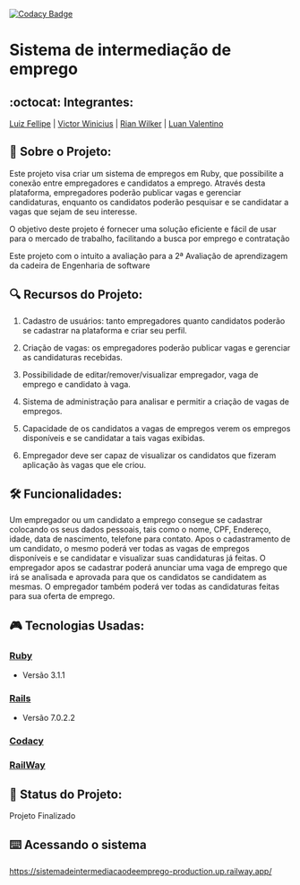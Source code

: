 [![Codacy Badge](https://app.codacy.com/project/badge/Grade/229129ba3a2c40a1b3b18f6cc7d7e624)](https://www.codacy.com/gh/Projeto-2-VA-ES/SistemaDeIntermediacaoDeEmprego/dashboard?utm_source=github.com&amp;utm_medium=referral&amp;utm_content=Projeto-2-VA-ES/SistemaDeIntermediacaoDeEmprego&amp;utm_campaign=Badge_Grade)

# Sistema de intermediação de emprego
## :octocat: Integrantes:
[Luiz Fellipe](https://github.com/Luizfdarb) | [Victor Winicius](https://github.com/dev-victorw) | [Rian Wilker](https://github.com/RWilker87) | [Luan Valentino](https://github.com/LuanValentinoS)


## :ledger: Sobre o Projeto:
Este projeto visa criar um sistema de empregos em Ruby, que possibilite a conexão entre empregadores e candidatos a emprego. Através desta plataforma, empregadores poderão publicar vagas e gerenciar candidaturas, enquanto os candidatos poderão pesquisar e se candidatar a vagas que sejam de seu interesse.

O objetivo deste projeto é fornecer uma solução eficiente e fácil de usar para o mercado de trabalho, facilitando a busca por emprego e contratação

Este projeto com o intuito a avaliação para a 2ª Avaliação de aprendizagem da cadeira de Engenharia de software

## :mag: Recursos do Projeto:
1.  Cadastro de usuários: tanto empregadores quanto candidatos poderão se cadastrar na plataforma e criar seu perfil.

2.  Criação de vagas: os empregadores poderão publicar vagas e gerenciar as candidaturas recebidas.

3.  Possibilidade de editar/remover/visualizar empregador, vaga de emprego e candidato à vaga.

4.  Sistema de administração para analisar e permitir a criação de vagas de empregos.

5.  Capacidade de os candidatos a vagas de empregos verem os empregos disponíveis e se candidatar a tais vagas exibidas.

6.  Empregador deve ser capaz de visualizar os candidatos que fizeram aplicação às vagas que ele criou.

## :hammer_and_wrench: Funcionalidades:
Um empregador ou um candidato a emprego consegue se cadastrar colocando os seus dados pessoais, tais como o nome, CPF, Endereço, idade, data de nascimento, telefone para contato. Apos o cadastramento de um candidato, o mesmo poderá ver todas as vagas de empregos disponíveis e se candidatar e visualizar suas candidaturas já feitas. O empregador apos se cadastrar poderá anunciar uma vaga de emprego que irá se analisada e aprovada para que os candidatos se candidatem as mesmas. O empregador também poderá ver todas as candidaturas feitas para sua oferta de emprego.
## :video_game: Tecnologias Usadas:
 ### [Ruby](https://www.ruby-lang.org/pt/)
*   Versão 3.1.1
 ### [Rails](https://rubyonrails.org)
*   Versão 7.0.2.2
 ### [Codacy](https://www.codacy.com/product)
 ### [RailWay](https://railway.app)
## :speech_balloon: Status do Projeto:
Projeto Finalizado
## :keyboard: Acessando o sistema
https://sistemadeintermediacaodeemprego-production.up.railway.app/
